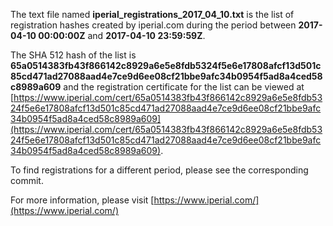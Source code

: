 The text file named **iperial_registrations_2017_04_10.txt** is the list of registration hashes created by iperial.com during the period between **2017-04-10 00:00:00Z** and **2017-04-10 23:59:59Z**.

The SHA 512 hash of the list is **65a0514383fb43f866142c8929a6e5e8fdb5324f5e6e17808afcf13d501c85cd471ad27088aad4e7ce9d6ee08cf21bbe9afc34b0954f5ad8a4ced58c8989a609** and the registration certificate for the list can be viewed at [https://www.iperial.com/cert/65a0514383fb43f866142c8929a6e5e8fdb5324f5e6e17808afcf13d501c85cd471ad27088aad4e7ce9d6ee08cf21bbe9afc34b0954f5ad8a4ced58c8989a609](https://www.iperial.com/cert/65a0514383fb43f866142c8929a6e5e8fdb5324f5e6e17808afcf13d501c85cd471ad27088aad4e7ce9d6ee08cf21bbe9afc34b0954f5ad8a4ced58c8989a609).

To find registrations for a different period, please see the corresponding commit.

For more information, please visit [https://www.iperial.com/](https://www.iperial.com/)
